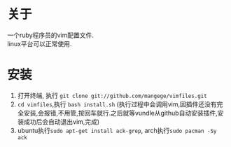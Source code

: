 关于
===
一个ruby程序员的vim配置文件.  
linux平台可以正常使用.

安装
===
1. 打开终端, 执行 `git clone git://github.com/mangege/vimfiles.git`
2. `cd vimfiles`,执行 `bash install.sh` (执行过程中会调用vim,因插件还没有完全安装,会报错,不用管,按回车就行.之后就等vundle从github自动安装插件,安装成功后会自动退出vim,完成)
3. ubuntu执行`sudo apt-get install ack-grep`, arch执行`sudo pacman -Sy ack`
